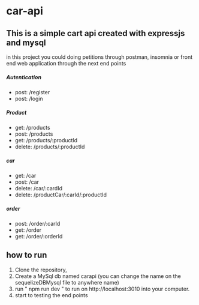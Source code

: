 # car-api
## This is a simple cart api created with expressjs and mysql ##

in this project you could doing petitions through postman, insomnia or front end web application through the next end points

##### Autentication #####

- post: /register
- post: /login 

##### Product #####
- get: /products 
- post: /products 
- get: /products/:productId 
- delete: /products/:productId 

##### car #####

- get: /car 
- post: /car 
- delete: /car/:cardId 
- delete: /productCar/:carId/:productId 

##### order   #####
- post: /order/:carId
- get: /order
- get: /order/:orderId

## how to run ##

1. Clone the repository,
2. Create a MySql db named carapi (you can change the name on the sequelizeDBMysql file to anywhere name)
3. run " npm run dev " to run on http://localhost:3010 into your computer.
4. start to testing the end points


